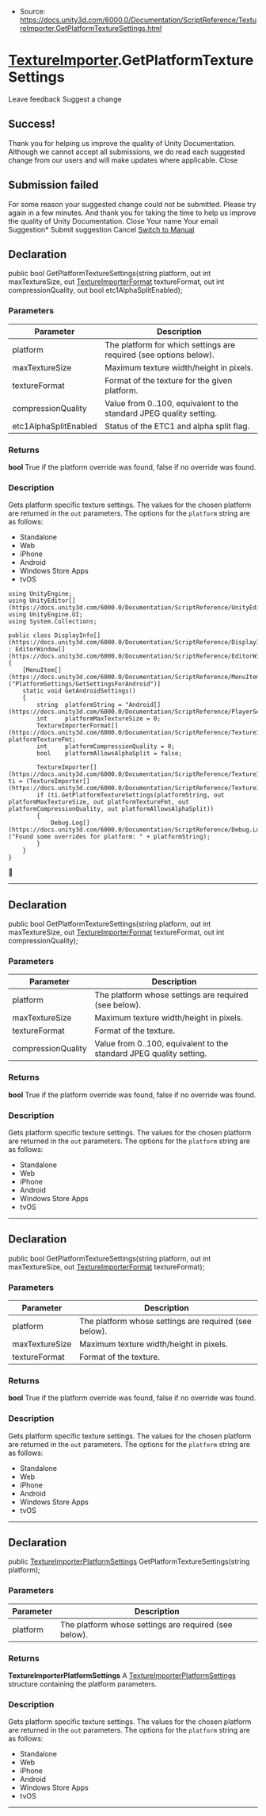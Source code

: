 * Source: https://docs.unity3d.com/6000.0/Documentation/ScriptReference/TextureImporter.GetPlatformTextureSettings.html

#  [TextureImporter](https://docs.unity3d.com/6000.0/Documentation/ScriptReference/TextureImporter.html).GetPlatformTextureSettings
Leave feedback
Suggest a change
## Success!
Thank you for helping us improve the quality of Unity Documentation. Although we cannot accept all submissions, we do read each suggested change from our users and will make updates where applicable.
Close
## Submission failed
For some reason your suggested change could not be submitted. Please <a>try again</a> in a few minutes. And thank you for taking the time to help us improve the quality of Unity Documentation.
Close
Your name Your email Suggestion* Submit suggestion
Cancel
[Switch to Manual](https://docs.unity3d.com/6000.0/Documentation/Manual/class-TextureImporter.html "Go to TextureImporter Component in the Manual")
## Declaration
public bool GetPlatformTextureSettings(string platform, out int maxTextureSize, out [TextureImporterFormat](https://docs.unity3d.com/6000.0/Documentation/ScriptReference/TextureImporterFormat.html) textureFormat, out int compressionQuality, out bool etc1AlphaSplitEnabled); 
### Parameters
Parameter | Description  
---|---  
platform | The platform for which settings are required (see options below).  
maxTextureSize | Maximum texture width/height in pixels.  
textureFormat | Format of the texture for the given platform.  
compressionQuality | Value from 0..100, equivalent to the standard JPEG quality setting.  
etc1AlphaSplitEnabled | Status of the ETC1 and alpha split flag.  
### Returns
**bool** True if the platform override was found, false if no override was found. 
### Description
Gets platform specific texture settings.
The values for the chosen platform are returned in the `out` parameters. The options for the `platform` string are as follows: 
  * Standalone
  * Web
  * iPhone
  * Android
  * Windows Store Apps
  * tvOS


```
using UnityEngine;
using UnityEditor[](https://docs.unity3d.com/6000.0/Documentation/ScriptReference/UnityEditor.html);
using UnityEngine.UI;
using System.Collections;  
  
public class DisplayInfo[](https://docs.unity3d.com/6000.0/Documentation/ScriptReference/DisplayInfo.html) : EditorWindow[](https://docs.unity3d.com/6000.0/Documentation/ScriptReference/EditorWindow.html)
{
    [MenuItem[](https://docs.unity3d.com/6000.0/Documentation/ScriptReference/MenuItem.html)("PlatformSettings/GetSettingsForAndroid")]
    static void GetAndroidSettings()
    {
        string  platformString = "Android[](https://docs.unity3d.com/6000.0/Documentation/ScriptReference/PlayerSettings.Android.html)";
        int     platformMaxTextureSize = 0;
        TextureImporterFormat[](https://docs.unity3d.com/6000.0/Documentation/ScriptReference/TextureImporterFormat.html) platformTextureFmt;
        int     platformCompressionQuality = 0;
        bool    platformAllowsAlphaSplit = false;  
  
        TextureImporter[](https://docs.unity3d.com/6000.0/Documentation/ScriptReference/TextureImporter.html) ti = (TextureImporter[](https://docs.unity3d.com/6000.0/Documentation/ScriptReference/TextureImporter.html))TextureImporter.GetAtPath("Assets/characters.png");
        if (ti.GetPlatformTextureSettings(platformString, out platformMaxTextureSize, out platformTextureFmt, out platformCompressionQuality, out platformAllowsAlphaSplit))
        {
            Debug.Log[](https://docs.unity3d.com/6000.0/Documentation/ScriptReference/Debug.Log.html)("Found some overrides for platform: " + platformString);
        }
    }
}

```

* * *
## Declaration
public bool GetPlatformTextureSettings(string platform, out int maxTextureSize, out [TextureImporterFormat](https://docs.unity3d.com/6000.0/Documentation/ScriptReference/TextureImporterFormat.html) textureFormat, out int compressionQuality); 
### Parameters
Parameter | Description  
---|---  
platform | The platform whose settings are required (see below).  
maxTextureSize | Maximum texture width/height in pixels.  
textureFormat | Format of the texture.  
compressionQuality | Value from 0..100, equivalent to the standard JPEG quality setting.  
### Returns
**bool** True if the platform override was found, false if no override was found. 
### Description
Gets platform specific texture settings.
The values for the chosen platform are returned in the `out` parameters. The options for the `platform` string are as follows: 
  * Standalone
  * Web
  * iPhone
  * Android
  * Windows Store Apps
  * tvOS


* * *
## Declaration
public bool GetPlatformTextureSettings(string platform, out int maxTextureSize, out [TextureImporterFormat](https://docs.unity3d.com/6000.0/Documentation/ScriptReference/TextureImporterFormat.html) textureFormat); 
### Parameters
Parameter | Description  
---|---  
platform | The platform whose settings are required (see below).  
maxTextureSize | Maximum texture width/height in pixels.  
textureFormat | Format of the texture.  
### Returns
**bool** True if the platform override was found, false if no override was found. 
### Description
Gets platform specific texture settings.
The values for the chosen platform are returned in the `out` parameters. The options for the `platform` string are as follows: 
  * Standalone
  * Web
  * iPhone
  * Android
  * Windows Store Apps
  * tvOS


* * *
## Declaration
public [TextureImporterPlatformSettings](https://docs.unity3d.com/6000.0/Documentation/ScriptReference/TextureImporterPlatformSettings.html) GetPlatformTextureSettings(string platform); 
### Parameters
Parameter | Description  
---|---  
platform | The platform whose settings are required (see below).  
### Returns
**TextureImporterPlatformSettings** A [TextureImporterPlatformSettings](https://docs.unity3d.com/6000.0/Documentation/ScriptReference/TextureImporterPlatformSettings.html) structure containing the platform parameters. 
### Description
Gets platform specific texture settings.
The values for the chosen platform are returned in the `out` parameters. The options for the `platform` string are as follows: 
  * Standalone
  * Web
  * iPhone
  * Android
  * Windows Store Apps
  * tvOS


* * *
